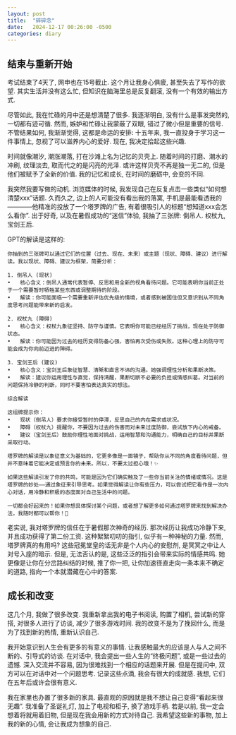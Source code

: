 ```yaml
---
layout: post
title:  "碎碎念"
date:   2024-12-17 00:26:00 -0500
categories: diary
---
```


## 结束与重新开始

考试结束了4天了, 网申也在15号截止. 这个月让我身心俱疲, 甚至失去了写作的欲望. 其实生活并没有这么忙, 但知识在脑海里总是反复翻滚, 没有一个有效的输出方式.

尽管如此, 我在忙碌的月中还是想清楚了很多. 我逐渐明白, 没有什么是事发突然的, 一切都有迹可循. 然而, 嫉妒和忙碌让我蒙蔽了双眼, 错过了微小但是重要的信号. 不管结果如何, 我渐渐觉得, 这都是命运的安排: 十五年来, 我一直投身于学习这一件事情上, 忽视了可以滋养内心的爱好. 现在, 我决定拾起这些兴趣.

时间就像潮汐, 潮涨潮落, 打在沙滩上名为记忆的贝壳上. 随着时间的打磨、潮水的冲刷, 纹理淡去, 取而代之的是闪亮的光泽. 或许这样贝壳不再是独一无二的, 但是他们被赋予了全新的价值. 我的记忆和成长, 在时间的磨砺中, 会变的不同.

我突然我要写做的动机. 浏览媒体的时候, 我发现自己在反复点击一些类似“如何想清楚xxx”话题. 久而久之, 边上的人可能没有看出我的落寞, 手机是最能看透我的————他精准的投放了一个塔罗牌的广告, 有着很吸引人的标题“想知道xxx会怎么看你”. 出于好奇, 以及在暑假成功的“迷信”体验, 我抽了三张牌: 倒吊人. 权杖九, 宝剑王后. 

GPT的解读是这样的:

```
你抽到的三张牌可以通过它们的位置（过去、现在、未来）或主题（现状、障碍、建议）进行解读。我以现状、障碍、建议为框架，简要分析：

1. 倒吊人 (现状)
•	核心含义：倒吊人通常代表暂停、反思和用全新的视角看待问题。它可能表明你当前正处于一个需要暂时牺牲某些东西或调整期待的阶段。
•	解读：你可能面临一个需要重新评估优先级的情境，或者感到被困住但又意识到从不同角度思考问题能带来新的启发。

2. 权杖九 (障碍)
•	核心含义：权杖九象征坚持、防守与谨慎。它表明你可能已经经历了挑战，现在处于防御状态。
•	解读：你可能因为过去的经历变得防备心强，害怕再次受伤或失败。这种心理上的防守可能会成为你向前迈进的障碍。

3. 宝剑王后 (建议)
•	核心含义：宝剑王后象征智慧、清晰和直言不讳的沟通。她强调理性分析和果断决策。
•	解读：建议你运用理性与直觉，保持清醒，果断切断不必要的负担或情感纠葛。对当前的问题保持冷静的判断，同时不要害怕表达真实的想法。

综合解读

这组牌提示你：
•	现状（倒吊人）要求你接受暂时的停滞，反思自己的内在需求或状况。
•	障碍（权杖九）提醒你，不要因为过去的伤害而对未来过度防御，尝试放下内心的戒备。
•	建议（宝剑王后）鼓励你理性地面对挑战，运用智慧和沟通能力，明确自己的目标并果断采取行动。

塔罗牌的解读是以象征意义为基础的，它更多像是一面镜子，帮助你从不同的角度看待问题，但并不意味着它能决定或预言你的未来。所以，不要太过担心哦！✨

如果这些解读引发了你的共鸣，可能是因为它们确实触及了一些你当前关注的情绪或情况。这是塔罗牌的妙处——通过象征来引导思考。如果觉得解读让你有些压力，可以尝试把它看作是一次内心对话，用冷静和积极的态度面对自己生活中的问题。

一切都会好起来的！如果你想具体探讨某个问题，或者想了解更多如何通过塔罗牌来找到解决办法，我随时都可以帮你！💖
```

老实说, 我对塔罗牌的信任在于暑假那次神奇的经历. 那次经历让我成功冷静下来, 并且成功获得了第二份工资. 这种絮絮叨叨的指引, 似乎有一种神秘的力量. 然而, 塔罗牌真的有用吗? 这些冠冕堂皇的话无非是个人内心的安慰剂, 是冥冥之中让人对号入座的暗示. 但是, 无法否认的是, 这些泛泛的指引会带来实际的情感共鸣. 她更像是让你在分岔路纠结的时候, 推了你一把, 让你加速径直走向一条本来不确定的道路, 指向一个本就潜藏在心中的答案.  

## 成长和改变

这几个月, 我做了很多改变. 我重新拿出我的电子书阅读, 购置了相机, 尝试新的穿搭, 对很多人进行了访谈, 减少了很多游戏时间. 我的改变不是为了挽回什么, 而是为了找到新的热情, 重新认识自己. 

我开始意识到人生会有更多的有意义的事情. 让我感触最大的应该是人与人之间不断的、引导式的访谈. 在对话中, 我会提出一些人生的“终极问题”, 或是一些过去的遗憾. 深入交流并不容易, 因为很难找到一个相应的话题来开展. 但是在提问中, 双方可以在对话中对一个问题思考. 记录这些点滴, 我会有很大的成就感. 我想, 它们在五年后或许会很有意义.

我在家里也办置了很多新的家具. 最直观的原因就是我不想让自己变得“看起来很无趣”. 我准备了圣诞礼灯, 加上了电视和柜子, 换了游戏手柄. 若是以前, 我一定会想着将就用着旧物, 但是现在我会用新的方式对待自己. 我希望这些新的事物, 加上我的新的心情, 会让我成为想象的自己.
